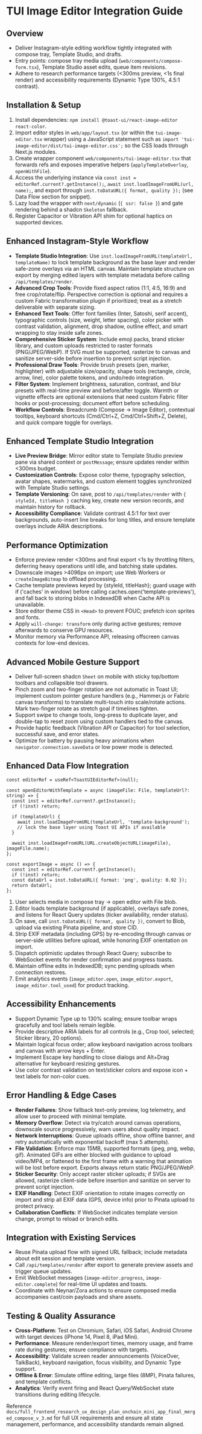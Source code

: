 ﻿# TUI Image Editor Integration Guide

## Overview
- Deliver Instagram-style editing workflow tightly integrated with compose tray, Template Studio, and drafts.
- Entry points: compose tray media upload (`web/components/compose-form.tsx`), Template Studio asset edits, queue item revisions.
- Adhere to research performance targets (<300ms preview, <1s final render) and accessibility requirements (Dynamic Type 130%, 4.5:1 contrast).

## Installation & Setup
1. Install dependencies: `npm install @toast-ui/react-image-editor react-color`.
2. Import editor styles in `web/app/layout.tsx` (or within the `tui-image-editor.tsx` wrapper) using a JavaScript statement such as `import 'tui-image-editor/dist/tui-image-editor.css';` so the CSS loads through Next.js modules.
3. Create wrapper component `web/components/tui-image-editor.tsx` that forwards refs and exposes imperative helpers (`applyTemplateOverlay`, `openWithFile`).
4. Access the underlying instance via `const inst = editorRef.current?.getInstance();`, `await inst.loadImageFromURL(url, name);`, and export through `inst.toDataURL({ format, quality });` (see Data Flow section for snippet).
5. Lazy load the wrapper with `next/dynamic` (`{ ssr: false }`) and gate rendering behind a shadcn `Skeleton` fallback.
6. Register Capacitor or Vibration API shim for optional haptics on supported devices.

## Enhanced Instagram-Style Workflow
- **Template Studio Integration**: Use `inst.loadImageFromURL(templateUrl, templateName)` to lock template background as the base layer and render safe-zone overlays via an HTML canvas. Maintain template structure on export by merging edited layers with template metadata before calling `/api/templates/render`.
- **Advanced Crop Tools**: Provide fixed aspect ratios (1:1, 4:5, 16:9) and free crop/rotate/flip. Perspective correction is optional and requires a custom Fabric transformation plugin if prioritized; treat as a stretch deliverable with separate sizing.
- **Enhanced Text Tools**: Offer font families (Inter, Satoshi, serif accent), typographic controls (size, weight, letter spacing), color picker with contrast validation, alignment, drop shadow, outline effect, and smart wrapping to stay inside safe zones.
- **Comprehensive Sticker System**: Include emoji packs, brand sticker library, and custom uploads restricted to raster formats (PNG/JPEG/WebP). If SVG must be supported, rasterize to canvas and sanitize server-side before insertion to prevent script injection.
- **Professional Draw Tools**: Provide brush presets (pen, marker, highlighter) with adjustable size/opacity, shape tools (rectangle, circle, arrow, line), color palette tokens, and undo/redo integration.
- **Filter System**: Implement brightness, saturation, contrast, and blur presets with real-time preview and before/after toggle. Warmth or vignette effects are optional extensions that need custom Fabric filter hooks or post-processing; document effort before scheduling.
- **Workflow Controls**: Breadcrumb (Compose -> Image Editor), contextual tooltips, keyboard shortcuts (Cmd/Ctrl+Z, Cmd/Ctrl+Shift+Z, Delete), and quick compare toggle for overlays.

## Enhanced Template Studio Integration
- **Live Preview Bridge**: Mirror editor state to Template Studio preview pane via shared context or `postMessage`; ensure updates render within <300ms budget.
- **Customization Controls**: Expose color theme, typography selection, avatar shapes, watermarks, and custom element toggles synchronized with Template Studio settings.
- **Template Versioning**: On save, post to `/api/templates/render` with `{ styleId, titleHash }` caching key, create new version records, and maintain history for rollback.
- **Accessibility Compliance**: Validate contrast 4.5:1 for text over backgrounds, auto-insert line breaks for long titles, and ensure template overlays include ARIA descriptions.

## Performance Optimization
- Enforce preview render <300ms and final export <1s by throttling filters, deferring heavy operations until idle, and batching state updates.
- Downscale images >4096px on import; use Web Workers or `createImageBitmap` to offload processing.
- Cache template previews keyed by {styleId, titleHash}; guard usage with if ('caches' in window) before calling caches.open('template-previews'), and fall back to storing blobs in IndexedDB when Cache API is unavailable.
- Store editor theme CSS in `<Head>` to prevent FOUC; prefetch icon sprites and fonts.
- Apply `will-change: transform` only during active gestures; remove afterwards to conserve GPU resources.
- Monitor memory via Performance API, releasing offscreen canvas contexts for low-end devices.

## Advanced Mobile Gesture Support
- Deliver full-screen shadcn `Sheet` on mobile with sticky top/bottom toolbars and collapsible tool drawers.
- Pinch zoom and two-finger rotation are not automatic in Toast UI; implement custom pointer gesture handlers (e.g., Hammer.js or Fabric canvas transforms) to translate multi-touch into scale/rotate actions. Mark two-finger rotate as stretch goal if timelines tighten.
- Support swipe to change tools, long-press to duplicate layer, and double-tap to reset zoom using custom handlers tied to the canvas.
- Provide haptic feedback (Vibration API or Capacitor) for tool selection, successful save, and error states.
- Optimize for battery by pausing heavy animations when `navigator.connection.saveData` or low power mode is detected.

## Enhanced Data Flow Integration
```tsx
const editorRef = useRef<ToastUIEditorRef>(null);

const openEditorWithTemplate = async (imageFile: File, templateUrl?: string) => {
  const inst = editorRef.current?.getInstance();
  if (!inst) return;

  if (templateUrl) {
    await inst.loadImageFromURL(templateUrl, 'template-background');
    // lock the base layer using Toast UI APIs if available
  }

  await inst.loadImageFromURL(URL.createObjectURL(imageFile), imageFile.name);
};

const exportImage = async () => {
  const inst = editorRef.current?.getInstance();
  if (!inst) return;
  const dataUrl = inst.toDataURL({ format: 'png', quality: 0.92 });
  return dataUrl;
};
```
1. User selects media in compose tray -> open editor with File blob.
2. Editor loads template background (if applicable), overlays safe zones, and listens for React Query updates (ticker availability, render status).
3. On save, call `inst.toDataURL({ format, quality })`, convert to Blob, upload via existing Pinata pipeline, and store CID.
4. Strip EXIF metadata (including GPS) by re-encoding through canvas or server-side utilities before upload, while honoring EXIF orientation on import.
5. Dispatch optimistic updates through React Query; subscribe to WebSocket events for render confirmation and progress toasts.
6. Maintain offline edits in IndexedDB; sync pending uploads when connection restores.
7. Emit analytics events (`image_editor.open`, `image_editor.export`, `image_editor.tool_used`) for product tracking.

## Accessibility Enhancements
- Support Dynamic Type up to 130% scaling; ensure toolbar wraps gracefully and tool labels remain legible.
- Provide descriptive ARIA labels for all controls (e.g., Crop tool, selected; Sticker library, 20 options).
- Maintain logical focus order; allow keyboard navigation across toolbars and canvas with arrow keys + Enter.
- Implement Escape key handling to close dialogs and Alt+Drag alternative for keyboard resizing gestures.
- Use color contrast validation on text/sticker colors and expose icon + text labels for non-color cues.

## Error Handling & Edge Cases
- **Render Failures**: Show fallback text-only preview, log telemetry, and allow user to proceed with minimal template.
- **Memory Overflow**: Detect via try/catch around canvas operations, downscale source progressively, warn users about quality impact.
- **Network Interruptions**: Queue uploads offline, show offline banner, and retry automatically with exponential backoff (max 5 attempts).
- **File Validation**: Enforce max 15MB, supported formats (jpeg, png, webp, gif). Animated GIFs are either blocked with guidance to upload video/MP4, or flattened to the first frame with a warning that animation will be lost before export. Exports always return static PNG/JPEG/WebP.
- **Sticker Security**: Only accept raster sticker uploads; if SVGs are allowed, rasterize client-side before insertion and sanitize on server to prevent script injection.
- **EXIF Handling**: Detect EXIF orientation to rotate images correctly on import and strip all EXIF data (GPS, device info) prior to Pinata upload to protect privacy.
- **Collaboration Conflicts**: If WebSocket indicates template version change, prompt to reload or branch edits.

## Integration with Existing Services
- Reuse Pinata upload flow with signed URL fallback; include metadata about edit session and template version.
- Call `/api/templates/render` after export to generate preview assets and trigger queue updates.
- Emit WebSocket messages (`image-editor.progress`, `image-editor.complete`) for real-time UI updates and toasts.
- Coordinate with Neynar/Zora actions to ensure composed media accompanies cast/coin payloads and share assets.

## Testing & Quality Assurance
- **Cross-Platform**: Test on Chromium, Safari, iOS Safari, Android Chrome with target devices (iPhone 14, Pixel 8, iPad Mini).
- **Performance**: Measure render/export times, memory usage, and frame rate during gestures; ensure compliance with targets.
- **Accessibility**: Validate screen reader announcements (VoiceOver, TalkBack), keyboard navigation, focus visibility, and Dynamic Type support.
- **Offline & Error**: Simulate offline editing, large files (8MP), Pinata failures, and template conflicts.
- **Analytics**: Verify event firing and React Query/WebSocket state transitions during editing lifecycle.

Reference `docs/full_frontend_research_ux_design_plan_onchain_mini_app_final_merged_compose_v_3.md` for full UX requirements and ensure all state management, performance, and accessibility standards remain aligned.



